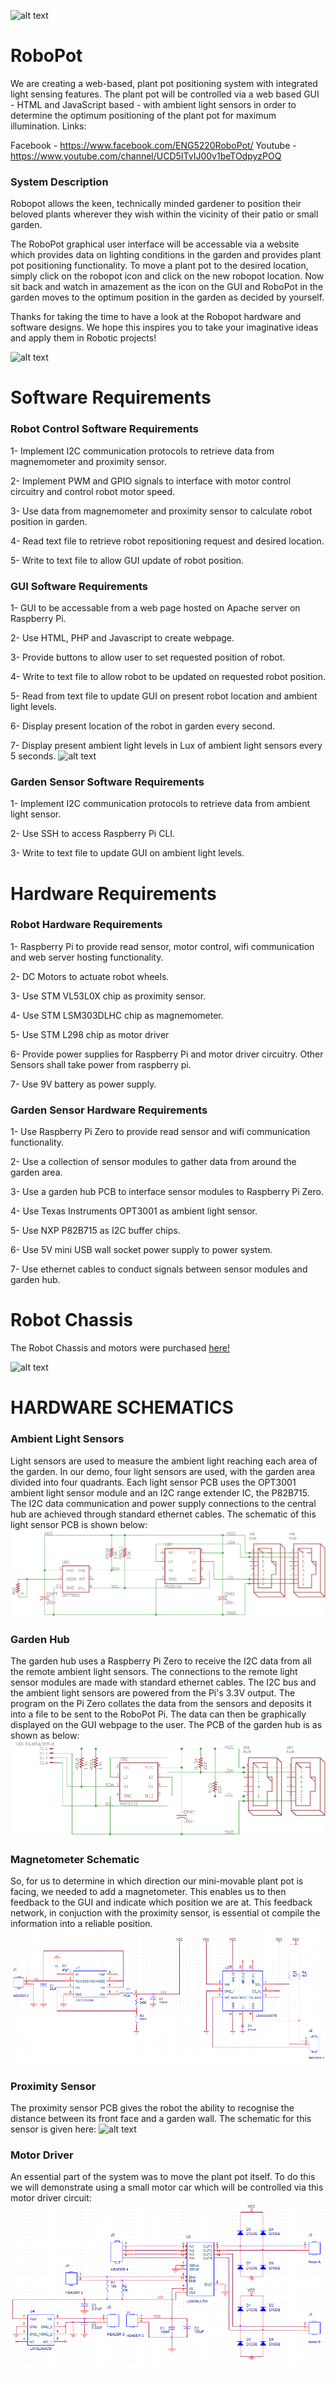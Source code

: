![alt text](https://github.com/FrazLaw/RoboPot/blob/master/Heading.PNG)
# RoboPot
We are creating a web-based, plant pot positioning system with integrated light sensing features.  The plant pot will be controlled via a web based GUI - HTML and JavaScript based - with ambient light sensors in order to determine the optimum positioning of the plant pot for maximum illumination. 
Links:

Facebook - https://www.facebook.com/ENG5220RoboPot/
Youtube  - https://www.youtube.com/channel/UCD5ITvIJ00v1beTOdpyzPOQ

### System Description

Robopot allows the keen, technically minded gardener to position their beloved plants wherever they wish within the vicinity of their patio or small garden.

The RoboPot graphical user interface will be accessable via a website which provides data on lighting conditions in the garden and provides plant pot positioning functionality. To move a plant pot to the desired location, simply click on the robopot icon and click on the new robopot location. Now sit back and watch in amazement as the icon on the GUI and RoboPot in the garden moves to the optimum position in the garden as decided by yourself.

Thanks for taking the time to have a look at the Robopot hardware and software designs. We hope this inspires you to take your imaginative ideas and apply them in Robotic projects!


![alt text](https://github.com/FrazLaw/RoboPot/blob/master/RoboPot.png)

# Software Requirements

### Robot Control Software Requirements

1- Implement I2C communication protocols to retrieve data from magnemometer and proximity sensor.

2- Implement PWM and GPIO signals to interface with motor control circuitry and control robot motor speed.

3- Use data from magnemometer and proximity sensor to calculate robot position in garden.

4- Read text file to retrieve robot repositioning request and desired location.

5- Write to text file to allow GUI update of robot position.

### GUI Software Requirements

1- GUI to be accessable from a web page hosted on Apache server on Raspberry Pi.

2- Use HTML, PHP and Javascript to create webpage.

3- Provide buttons to allow user to set requested position of robot.

4- Write to text file to allow robot to be updated on requested robot position.

5- Read from text file to update GUI on present robot location and ambient light levels.

6- Display present location of the robot in garden every second.

7- Display present ambient light levels in Lux of ambient light sensors every 5 seconds.
![alt text](https://github.com/FrazLaw/RoboPot/blob/master/buttons.PNG)

### Garden Sensor Software Requirements

1- Implement I2C communication protocols to retrieve data from ambient light sensor.

2- Use SSH to access Raspberry Pi CLI.

3- Write to text file to update GUI on ambient light levels.

# Hardware Requirements

### Robot Hardware Requirements

1- Raspberry Pi to provide read sensor, motor control, wifi communication and web server hosting functionality.

2- DC Motors to actuate robot wheels.

3- Use STM VL53L0X chip as proximity sensor.

4- Use STM LSM303DLHC chip as magnemometer.

5- Use STM L298 chip as motor driver

6- Provide power supplies for Raspberry Pi and motor driver circuitry. Other Sensors shall take power from raspberry pi.

7- Use 9V battery as power supply.

### Garden Sensor Hardware Requirements

1- Use Raspberry Pi Zero to provide read sensor and wifi communication functionality.

2- Use a collection of sensor modules to gather data from around the garden area.

3- Use a garden hub PCB to interface sensor modules to Raspberry Pi Zero.

4- Use Texas Instruments OPT3001 as ambient light sensor.

5- Use NXP P82B715 as I2C buffer chips.

6- Use 5V mini USB wall socket power supply to power system.

7- Use ethernet cables to conduct signals between sensor modules and garden hub.

# Robot Chassis

The Robot Chassis and motors were purchased [here!](https://www.amazon.co.uk/dp/B00GLO5SMY/ref=pe_3187911_189395841_TE_3p_dp_1)

![alt text](https://github.com/FrazLaw/RoboPot/blob/master/RobotChassis.png)

# HARDWARE SCHEMATICS

### Ambient Light Sensors
Light sensors are used to measure the ambient light reaching each area of the garden. In our demo, four light sensors are used, with the garden area divided into four quadrants. Each light sensor PCB uses the OPT3001 ambient light sensor module and an I2C range extender IC, the P82B715. The I2C data communication and power supply connections to the central hub are achieved through standard ethernet cables. The schematic of this light sensor PCB is shown below:
![alt text](https://github.com/FrazLaw/RoboPot/blob/master/Hardware/lightsensor2_sch.png)

### Garden Hub
The garden hub uses a Raspberry Pi Zero to receive the I2C data from all the remote ambient light sensors. The connections to the remote light sensor modules are made with standard ethernet cables. The I2C bus and the ambient light sensors are powered from the Pi's 3.3V output. The program on the Pi Zero collates the data from the sensors and deposits it into a file to be sent to the RoboPot Pi. The data can then be graphically displayed on the GUI webpage to the user. The PCB of the garden hub is as shown as below:
![alt text](https://github.com/FrazLaw/RoboPot/blob/master/Hardware/zerohub2_sch.png)

### Magnetometer Schematic
So, for us to determine in which direction our mini-movable plant pot is facing, we needed to add a magnetometer. This enables us to then feedback to the GUI and indicate which position we are at. This feedback network, in conjuction with the proximity sensor, is essential ot compile the information into a reliable position. 
![alt text](https://github.com/FrazLaw/RoboPot/blob/master/Hardware/SchematicPic.PNG)

### Proximity Sensor
The proximity sensor PCB gives the robot the ability to recognise the distance between its front face and a garden wall. The schematic for this sensor is given here:
![alt text](https://github.com/FrazLaw/RoboPot/blob/master/Hardware/VL53L0XPCB_Rev2_Schematic.png)

### Motor Driver
An essential part of the system was to move the plant pot itself. To do this we will demonstrate using a small motor car which will be controlled via this motor driver circuit:
![alt text](https://github.com/FrazLaw/RoboPot/blob/master/Hardware/SchematicMotor.PNG)




